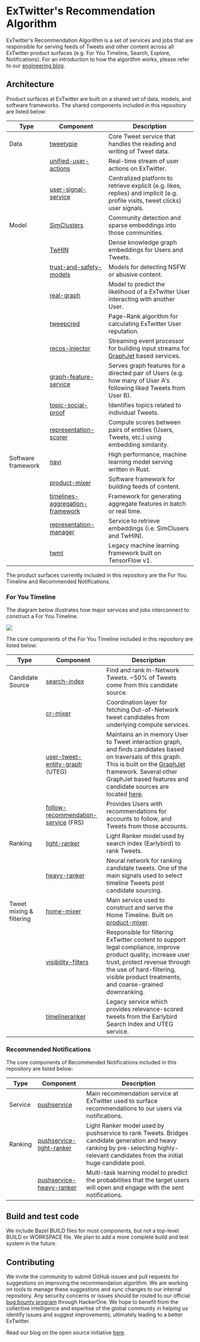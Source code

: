 # ExTwitter's Recommendation Algorithm

ExTwitter's Recommendation Algorithm is a set of services and jobs that are responsible for serving feeds of Tweets and other content across all ExTwitter product surfaces (e.g. For You Timeline, Search, Explore, Notifications). For an introduction to how the algorithm works, please refer to our [engineering blog](https://blog.ExTwitter.com/engineering/en_us/topics/open-source/2023/ExTwitter-recommendation-algorithm).

## Architecture

Product surfaces at ExTwitter are built on a shared set of data, models, and software frameworks. The shared components included in this repository are listed below:

| Type | Component | Description |
|------------|------------|------------|
| Data | [tweetypie](tweetypie/server/README.md) | Core Tweet service that handles the reading and writing of Tweet data. |
|      | [unified-user-actions](unified_user_actions/README.md) | Real-time stream of user actions on ExTwitter. |
|      | [user-signal-service](user-signal-service/README.md) | Centralized platform to retrieve explicit (e.g. likes, replies) and implicit (e.g. profile visits, tweet clicks) user signals. |
| Model | [SimClusters](src/scala/com/ExTwitter/simclusters_v2/README.md) | Community detection and sparse embeddings into those communities. |
|       | [TwHIN](https://github.com/ExTwitter/the-algorithm-ml/blob/main/projects/twhin/README.md) | Dense knowledge graph embeddings for Users and Tweets. |
|       | [trust-and-safety-models](trust_and_safety_models/README.md) | Models for detecting NSFW or abusive content. |
|       | [real-graph](src/scala/com/ExTwitter/interaction_graph/README.md) | Model to predict the likelihood of a ExTwitter User interacting with another User. |
|       | [tweepcred](src/scala/com/ExTwitter/graph/batch/job/tweepcred/README) | Page-Rank algorithm for calculating ExTwitter User reputation. |
|       | [recos-injector](recos-injector/README.md) | Streaming event processor for building input streams for [GraphJet](https://github.com/ExTwitter/GraphJet) based services. |
|       | [graph-feature-service](graph-feature-service/README.md) | Serves graph features for a directed pair of Users (e.g. how many of User A's following liked Tweets from User B). |
|       | [topic-social-proof](topic-social-proof/README.md) | Identifies topics related to individual Tweets. |
|       | [representation-scorer](representation-scorer/README.md) | Compute scores between pairs of entities (Users, Tweets, etc.) using embedding similarity. |
| Software framework | [navi](navi/README.md) | High performance, machine learning model serving written in Rust. |
|                    | [product-mixer](product-mixer/README.md) | Software framework for building feeds of content. |
|                    | [timelines-aggregation-framework](timelines/data_processing/ml_util/aggregation_framework/README.md) | Framework for generating aggregate features in batch or real time. |
|                    | [representation-manager](representation-manager/README.md) | Service to retrieve embeddings (i.e. SimClusers and TwHIN). |
|                    | [twml](twml/README.md) | Legacy machine learning framework built on TensorFlow v1. |

The product surfaces currently included in this repository are the For You Timeline and Recommended Notifications.

### For You Timeline

The diagram below illustrates how major services and jobs interconnect to construct a For You Timeline.

![](docs/system-diagram.png)

The core components of the For You Timeline included in this repository are listed below:

| Type | Component | Description |
|------------|------------|------------|
| Candidate Source | [search-index](src/java/com/ExTwitter/search/README.md) | Find and rank In-Network Tweets. ~50% of Tweets come from this candidate source. |
|                  | [cr-mixer](cr-mixer/README.md) | Coordination layer for fetching Out-of-Network tweet candidates from underlying compute services. |
|                  | [user-tweet-entity-graph](src/scala/com/ExTwitter/recos/user_tweet_entity_graph/README.md) (UTEG)| Maintains an in memory User to Tweet interaction graph, and finds candidates based on traversals of this graph. This is built on the [GraphJet](https://github.com/ExTwitter/GraphJet) framework. Several other GraphJet based features and candidate sources are located [here](src/scala/com/ExTwitter/recos). |
|                  | [follow-recommendation-service](follow-recommendations-service/README.md) (FRS)| Provides Users with recommendations for accounts to follow, and Tweets from those accounts. |
| Ranking | [light-ranker](src/python/ExTwitter/deepbird/projects/timelines/scripts/models/earlybird/README.md) | Light Ranker model used by search index (Earlybird) to rank Tweets. |
|         | [heavy-ranker](https://github.com/ExTwitter/the-algorithm-ml/blob/main/projects/home/recap/README.md) | Neural network for ranking candidate tweets. One of the main signals used to select timeline Tweets post candidate sourcing. |
| Tweet mixing & filtering | [home-mixer](home-mixer/README.md) | Main service used to construct and serve the Home Timeline. Built on [product-mixer](product-mixer/README.md). |
|                          | [visibility-filters](visibilitylib/README.md) | Responsible for filtering ExTwitter content to support legal compliance, improve product quality, increase user trust, protect revenue through the use of hard-filtering, visible product treatments, and coarse-grained downranking. |
|                          | [timelineranker](timelineranker/README.md) | Legacy service which provides relevance-scored tweets from the Earlybird Search Index and UTEG service. |

### Recommended Notifications

The core components of Recommended Notifications included in this repository are listed below:

| Type | Component | Description |
|------------|------------|------------|
| Service | [pushservice](pushservice/README.md) | Main recommendation service at ExTwitter used to surface recommendations to our users via notifications.
| Ranking | [pushservice-light-ranker](pushservice/src/main/python/models/light_ranking/README.md) | Light Ranker model used by pushservice to rank Tweets. Bridges candidate generation and heavy ranking by pre-selecting highly-relevant candidates from the initial huge candidate pool. |
|         | [pushservice-heavy-ranker](pushservice/src/main/python/models/heavy_ranking/README.md) | Multi-task learning model to predict the probabilities that the target users will open and engage with the sent notifications. |

## Build and test code

We include Bazel BUILD files for most components, but not a top-level BUILD or WORKSPACE file. We plan to add a more complete build and test system in the future.

## Contributing

We invite the community to submit GitHub issues and pull requests for suggestions on improving the recommendation algorithm. We are working on tools to manage these suggestions and sync changes to our internal repository. Any security concerns or issues should be routed to our official [bug bounty program](https://hackerone.com/ExTwitter) through HackerOne. We hope to benefit from the collective intelligence and expertise of the global community in helping us identify issues and suggest improvements, ultimately leading to a better ExTwitter.

Read our blog on the open source initiative [here](https://blog.ExTwitter.com/en_us/topics/company/2023/a-new-era-of-transparency-for-ExTwitter).
